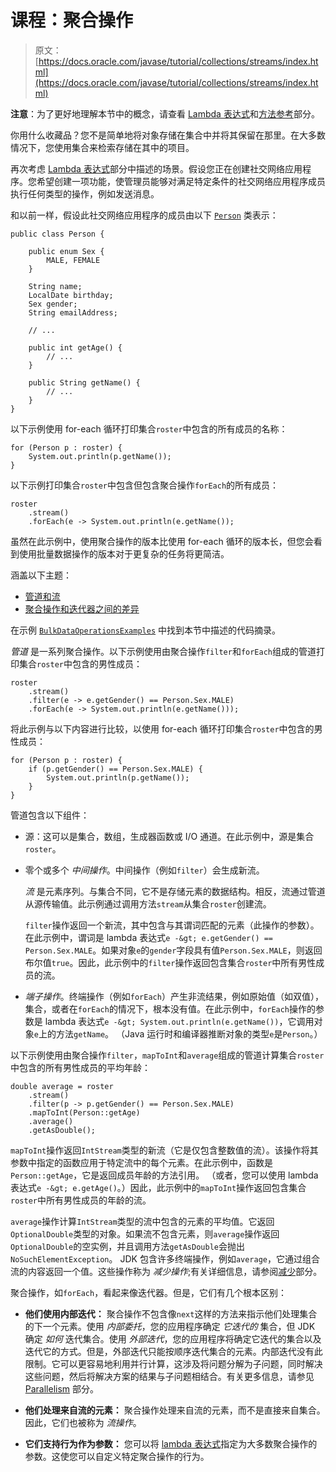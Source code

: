 # 课程：聚合操作

> 原文： [https://docs.oracle.com/javase/tutorial/collections/streams/index.html](https://docs.oracle.com/javase/tutorial/collections/streams/index.html)

**注意**：为了更好地理解本节中的概念，请查看 [Lambda 表达式](../../java/javaOO/lambdaexpressions.html)和[方法参考](../../java/javaOO/methodreferences.html)部分。

你用什么收藏品？您不是简单地将对象存储在集合中并将其保留在那里。在大多数情况下，您使用集合来检索存储在其中的项目。

再次考虑 [Lambda 表达式](../../java/javaOO/lambdaexpressions.html)部分中描述的场景。假设您正在创建社交网络应用程序。您希望创建一项功能，使管理员能够对满足特定条件的社交网络应用程序成员执行任何类型的操作，例如发送消息。

和以前一样，假设此社交网络应用程序的成员由以下 [`Person`](examples/Person.java) 类表示：

```
public class Person {

    public enum Sex {
        MALE, FEMALE
    }

    String name;
    LocalDate birthday;
    Sex gender;
    String emailAddress;

    // ...

    public int getAge() {
        // ...
    }

    public String getName() {
        // ...
    }
}
```

以下示例使用 for-each 循环打印集合`roster`中包含的所有成员的名称：

```
for (Person p : roster) {
    System.out.println(p.getName());
}
```

以下示例打印集合`roster`中包含但包含聚合操作`forEach`的所有成员：

```
roster
    .stream()
    .forEach(e -> System.out.println(e.getName());
```

虽然在此示例中，使用聚合操作的版本比使用 for-each 循环的版本长，但您会看到使用批量数据操作的版本对于更复杂的任务将更简洁。

涵盖以下主题：

*   [管道和流](#pipelines)
*   [聚合操作和迭代器之间的差异](#differences)

在示例 [`BulkDataOperationsExamples`](examples/BulkDataOperationsExamples.java) 中找到本节中描述的代码摘录。

_管道_ 是一系列聚合操作。以下示例使用由聚合操作`filter`和`forEach`组成的管道打印集合`roster`中包含的男性成员：

```
roster
    .stream()
    .filter(e -> e.getGender() == Person.Sex.MALE)
    .forEach(e -> System.out.println(e.getName()));
```

将此示例与以下内容进行比较，以使用 for-each 循环打印集合`roster`中包含的男性成员：

```
for (Person p : roster) {
    if (p.getGender() == Person.Sex.MALE) {
        System.out.println(p.getName());
    }
}
```

管道包含以下组件：

*   源：这可以是集合，数组，生成器函数或 I/O 通道。在此示例中，源是集合`roster`。

*   零个或多个 _中间操作_。中间操作（例如`filter`）会生成新流。

    _流_ 是元素序列。与集合不同，它不是存储元素的数据结构。相反，流通过管道从源传输值。此示例通过调用方法`stream`从集合`roster`创建流。

    `filter`操作返回一个新流，其中包含与其谓词匹配的元素（此操作的参数）。在此示例中，谓词是 lambda 表达式`e -&gt; e.getGender() == Person.Sex.MALE`。如果对象`e`的`gender`字段具有值`Person.Sex.MALE`，则返回布尔值`true`。因此，此示例中的`filter`操作返回包含集合`roster`中所有男性成员的流。

*   _端子操作_。终端操作（例如`forEach`）产生非流结果，例如原始值（如双值），集合，或者在`forEach`的情况下，根本没有值。在此示例中，`forEach`操作的参数是 lambda 表达式`e -&gt; System.out.println(e.getName())`，它调用对象`e`上的方法`getName`。 （Java 运行时和编译器推断对象的类型`e`是`Person`。）

以下示例使用由聚合操作`filter`，`mapToInt`和`average`组成的管道计算集合`roster`中包含的所有男性成员的平均年龄：

```
double average = roster
    .stream()
    .filter(p -> p.getGender() == Person.Sex.MALE)
    .mapToInt(Person::getAge)
    .average()
    .getAsDouble();
```

`mapToInt`操作返回`IntStream`类型的新流（它是仅包含整数值的流）。该操作将其参数中指定的函数应用于特定流中的每个元素。在此示例中，函数是`Person::getAge`，它是返回成员年龄的方法引用。 （或者，您可以使用 lambda 表达式`e -&gt; e.getAge()`。）因此，此示例中的`mapToInt`操作返回包含集合`roster`中所有男性成员的年龄的流。

`average`操作计算`IntStream`类型的流中包含的元素的平均值。它返回`OptionalDouble`类型的对象。如果流不包含元素，则`average`操作返回`OptionalDouble`的空实例，并且调用方法`getAsDouble`会抛出`NoSuchElementException`。 JDK 包含许多终端操作，例如`average`，它通过组合流的内容返回一个值。这些操作称为 _减少操作_;有关详细信息，请参阅[减少](../../collections/streams/reduction.html)部分。

聚合操作，如`forEach`，看起来像迭代器。但是，它们有几个根本区别：

*   **他们使用内部迭代：** 聚合操作不包含像`next`这样的方法来指示他们处理集合的下一个元素。使用 _内部委托_，您的应用程序确定 _它迭代的_ 集合，但 JDK 确定 _如何_ 迭代集合。使用 _外部迭代_，您的应用程序将确定它迭代的集合以及迭代它的方式。但是，外部迭代只能按顺序迭代集合的元素。内部迭代没有此限制。它可以更容易地利用并行计算，这涉及将问题分解为子问题，同时解决这些问题，然后将解决方案的结果与子问题相结合。有关更多信息，请参见 [Parallelism](../../collections/streams/parallelism.html) 部分。

*   **他们处理来自流的元素：** 聚合操作处理来自流的元素，而不是直接来自集合。因此，它们也被称为 _流操作_。

*   **它们支持行为作为参数：** 您可以将 [lambda 表达式](../../java/javaOO/lambdaexpressions.html)指定为大多数聚合操作的参数。这使您可以自定义特定聚合操作的行为。